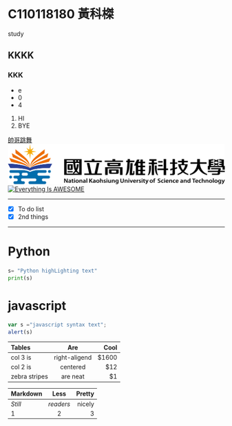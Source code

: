 #  C110118180 黃科榤
study
## KKKK
###  KKK
* e
* 0
* 4
1. HI
2. BYE
   
[帥哥跳舞](https://reurl.cc/4W3dnv)
![NKUST](nkust.png "高科大")
[![Everything Is AWESOME](https://img.youtube.com/vi/StTqXEQ2l-Y/0.jpg)](https://www.youtube.com/watch?v=StTqXEQ2l-Y "Everything Is AWESOME")
***
- [x] To do list
- [x] 2nd things
***
# Python
```python
s= "Python highLighting text"
print(s)
```
# javascript
```js
var s ="javascript syntax text";
alert(s)
```
| Tables    |  Are    |  Cool  |
| :------   | :----:  | -----: |
| col 3 is  | right-aligend | $1600 |
| col 2 is  | centered | $12 |
| zebra stripes  | are neat | $1 |

| **Markdown**    |  **Less**    |  **Pretty**  |
| :------   | :----:  | -----: |
| *Still*   | *readers* | nicely |
| 1  | 2 | 3 |
